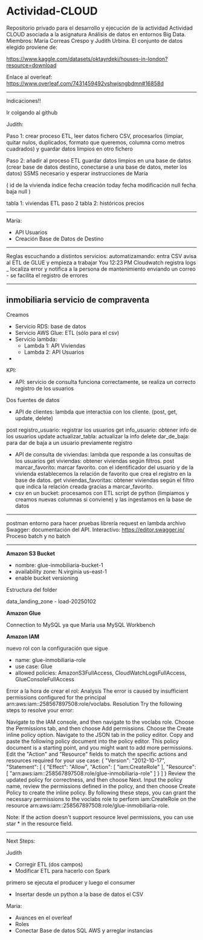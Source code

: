 # Actividad-CLOUD
Repositorio privado para el desarrollo y ejecución de la actividad Actividad CLOUD asociada a la asignatura Análisis de datos en entornos Big Data. Miembros: María Correas Crespo y Judith Urbina.
El conjunto de datos elegido proviene de:

https://www.kaggle.com/datasets/oktayrdeki/houses-in-london?resource=download 


Enlace al overleaf:
https://www.overleaf.com/7431459492vshwjsngbdmn#16858d

---
Indicaciones!!

Ir colgando al github 

Judith:

Paso 1: crear proceso ETL, leer datos fichero CSV, procesarlos (limpiar, quitar nulos, duplicados, formato que queremos, columna como metros cuadrados) y guardar datos limpios en otro fichero

Paso 2: añadir al proceso ETL guardar datos limpios en una base de datos (crear base de datos destino, conectarse a una base de datos, meter los datos)
SSMS necesario y esperar instrucciones de María

(
id de la vivienda índice
fecha creación today
fecha modificación null
fecha baja null
)

tabla 1: viviendas
ETL paso 2
tabla 2: históricos precios

----------------------
María:

- API Usuarios
- Creación Base de Datos de Destino

------------------------------------------

Reglas escuchando a distintos servicios: automatizamando: entra CSV avisa al ETL de GLUE y empieza a trabajar
You
12:23 PM
Cloudwatch registra logs _  localiza error y notifica a la persona de mantenimiento enviando un correo - se facilita el registro de errores

----------------------------------
inmobiliaria servicio de compraventa 
-----------------------------------
Creamos
- Servicio RDS: base de datos
- Servicio AWS Glue: ETL (sólo para el csv)
- Servicio lambda:
    - Lambda 1: API Viviendas
    - Lambda 2: API Usuarios
- 
  
KPI:
-  API: servicio de consulta funciona correctamente, se realiza un correcto registro de los usuarios
  
Dos fuentes de datos
- API de clientes: lambda que interactúa con los cliente.
(post, get, update, delete)

post registro_usuario: registrar los usuarios
get info_usuario: obtener info de los usuarios
update actualizar_tabla: actualizar la info
delete dar_de_baja: para dar de baja a un usuario previamente registro
- API de consulta de viviendas: lambda que responde a las consultas de los usuarios
get viviendas: obtener viviendas según filtros.
post marcar_favorito: marcar favorito. con el identificador del usuario y de la vivienda establecemos la relación de favorito que crea el registro en la base de datos.
get viviendas_favoritas: obtener viviendas según el filtro que indica la relación creada gracias a marcar_favorito.
- csv en un bucket: procesamos con ETL script de python (limpiamos y creamos nuevas columnas si conviene) y las ingestamos en la base de datos

-----

postman entorno para hacer pruebas
librería request en lambda
archivo Swagger: documentación del API. 
  Interactivo: https://editor.swagger.io/ 
Proceso batch y no batch

---

**Amazon S3 Bucket**

- nombre: glue-inmobiliaria-bucket-1
- availability zone: N.virginia us-east-1
- enable bucket versioning

Estructura del folder

data_landing_zone - load-20250102

**Amazon Glue**

Connection to MySQL ya que María usa MySQL Workbench

**Amazon IAM**

nuevo rol con la configuración que sigue
- name: glue-inmobiliaria-role
- use case: Glue
- allowed policies: AmazonS3FullAccess, CloudWatchLogsFullAccess, GlueConsoleFullAccess

Error a la hora de crear el rol:
Analysis
The error is caused by insufficient permissions configured for the principal arn:aws:iam::258567897508:role/voclabs.
Resolution
Try the following steps to resolve your error:


Navigate to the IAM console, and then navigate to the voclabs role.
Choose the Permissions tab, and then choose Add permissions.
Choose the Create inline policy option.
Navigate to the JSON tab in the policy editor.
Copy and paste the following policy document into the policy editor. This policy document is a starting point, and you might want to add more permissions. Edit the "Action" and "Resource" fields to match the specific actions and resources required for your use case:
{
    "Version": "2012-10-17",
    "Statement": [
        {
            "Effect": "Allow",
            "Action": [
                "iam:CreateRole"
            ],
            "Resource": [
                "arn:aws:iam::258567897508:role/glue-inmobiliaria-role"
            ]
        }
    ]
}
Review the updated policy for correctness, and then choose Next.
Input the policy name, review the permissions defined in the policy, and then choose Create Policy to create the inline policy.
By following these steps, you can grant the necessary permissions to the voclabs role to perform iam:CreateRole on the resource arn:aws:iam::258567897508:role/glue-inmobiliaria-role.

Note: If the action doesn't support resource level permissions, you can use star * in the resource field.

---

Next Steps:

Judith
- Corregir ETL (dos campos)
- Modificar ETL para hacerlo con Spark

primero se ejecuta el producer y luego el consumer

- Insertar desde un python a la base de datos el CSV

Maria:
- Avances en el overleaf
- Roles
- Conectar Base de datos SQL AWS y arreglar instancias
